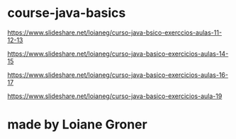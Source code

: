 # course-java-basics

https://www.slideshare.net/loianeg/curso-java-bsico-exerccios-aulas-11-12-13

https://www.slideshare.net/loianeg/curso-java-basico-exercicios-aulas-14-15

https://www.slideshare.net/loianeg/curso-java-basico-exercicios-aulas-16-17

https://www.slideshare.net/loianeg/curso-java-basico-exercicios-aula-19







# made by Loiane Groner
